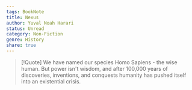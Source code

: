 ```yaml
---
tags: BookNote
title: Nexus
author: Yuval Noah Harari
status: Unread
category: Non-Fiction
genre: History
share: true
---
```



 > 
 > \[!Quote\] We have named our species Homo Sapiens - the wise human. But power isn't wisdom, and after 100,000 years of discoveries, inventions, and conquests humanity has pushed itself into an existential crisis.

